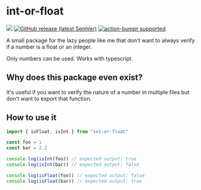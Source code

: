 # int-or-float
[![](https://img.shields.io/github/license/Vinccool96/int-or-float)](./LICENSE)
[![GitHub release (latest SemVer)](https://img.shields.io/github/v/release/Vinccool96/int-or-float?logo=github&sort=semver)](https://github.com/Vinccool96/int-or-float/releases)
[![action-bumpr supported](https://img.shields.io/badge/bumpr-supported-ff69b4?logo=github&link=https://github.com/haya14busa/action-bumpr)](https://github.com/haya14busa/action-bumpr)

A small package for the lazy people like me that don't want to always verify if a number is a float or an integer.

Only numbers can be used. Works with typescript.

## Why does this package even exist?

It's useful if you want to verify the nature of a number in multiple files but don't want to export that function. 

## How to use it

```ts
import { isFloat, isInt } from "int-or-float"

const foo = 1
const bar = 2.2

console.log(isInt(foo)) // expected output: true
console.log(isInt(bar)) // expected output: false

console.log(isFloat(foo)) // expected output: false
console.log(isFloat(bar)) // expected output: true
```
